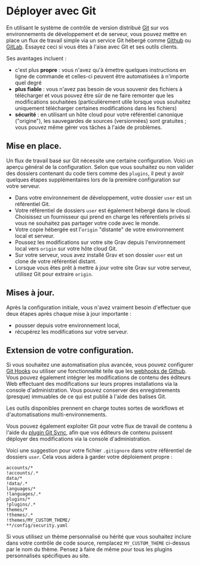 <h1 class="rem">Déployer avec Git</h1>

En utilisant le système de contrôle de version distribué [Git](https://git-scm.com/) sur vos environnements de développement et de serveur, vous pouvez mettre en place un flux de travail simple via un service Git hébergé comme [Github](https://github.com/) ou [GitLab](https://about.gitlab.com/). Essayez ceci si vous êtes à l'aise avec Git et ses outils clients.

Ses avantages incluent :

* c'est plus **propre** : vous n'avez qu'à émettre quelques instructions en ligne de commande et celles-ci peuvent être automatisées à n'importe quel degré
* **plus fiable** : vous n'avez pas besoin de vous souvenir des fichiers à télécharger et vous pouvez être sûr de ne faire remonter que les modifications souhaitées (particulièrement utile lorsque vous souhaitez uniquement télécharger certaines modifications dans les fichiers)
* **sécurité** : en utilisant un hôte cloud pour votre référentiel canonique ("origine"), les sauvegardes de sources (versionnées) sont gratuites ; vous pouvez même gérer vos tâches à l'aide de problèmes.

<h2 id="Mise en place">Mise en place.
<a href="#Mise en place" class="toc-anchor after"></a></h2>

Un flux de travail basé sur Git nécessite une certaine configuration. Voici un aperçu général de la configuration. Selon que vous souhaitez ou non valider des dossiers contenant du code tiers comme des `plugins`, il peut y avoir quelques étapes supplémentaires lors de la première configuration sur votre serveur.

* Dans votre environnement de développement, votre dossier `user` est un référentiel Git.
* Votre référentiel de dossiers `user` est également hébergé dans le cloud. Choisissez un fournisseur qui prend en charge les référentiels privés si vous ne souhaitez pas partager votre code avec le monde.
* Votre copie hébergée est l'`origin` "distante" de votre environnement local et serveur.
* Poussez les modifications sur votre site Grav depuis l'environnement local vers `origin` sur votre hôte cloud Git.
* Sur votre serveur, vous avez installé Grav et son dossier `user` est un clone de votre référentiel distant.
* Lorsque vous êtes prêt à mettre à jour votre site Grav sur votre serveur, utilisez Git pour extraire `origin`.

<h2 id="Mises à jour">Mises à jour.
<a href="#Mises à jour" class="toc-anchor after"></a></h2>

Après la configuration initiale, vous n'avez vraiment besoin d'effectuer que deux étapes après chaque mise à jour importante :

* pousser depuis votre environnement local,
* récupérez les modifications sur votre serveur.

<h2 id="Extension de votre configuration">Extension de votre configuration.
<a href="#Extension de votre configuration" class="toc-anchor after"></a></h2>

Si vous souhaitez une automatisation plus avancée, vous pouvez configurer [Git Hooks](https://git-scm.com/book/en/v2/Customizing-Git-Git-Hooks) ou utiliser une fonctionnalité telle que les [webhooks de Github](https://docs.github.com/en/developers/webhooks-and-events/webhooks/about-webhooks). Vous pouvez également intégrer les modifications de contenu des éditeurs Web effectuant des modifications sur leurs propres installations via la console d'administration. Vous pouvez conserver des enregistrements (presque) immuables de ce qui est publié à l'aide des balises Git.

Les outils disponibles prennent en charge toutes sortes de workflows et d'automatisations multi-environnements.

<div class = "notice tip">
Vous pouvez également exploiter Git pour votre flux de travail de contenu à l'aide du <a href ="https://github.com/trilbymedia/grav-plugin-git-sync">plugin Git Sync</a>, afin que vos éditeurs de contenu puissent déployer des modifications via la console d'administration.
</div>

Voici une suggestion pour votre fichier `.gitignore` dans votre référentiel de dossiers `user`. Cela vous aidera à garder votre déploiement propre :

```configuration
accounts/*
!accounts/.*
data/*
!data/.*
languages/*
!languages/.*
plugins/*
!plugins/.*
themes/*
!themes/.*
!themes/MY_CUSTOM_THEME/
**/config/security.yaml
```

<div class = "notice info">
Si vous utilisez un thème personnalisé ou hérité que vous souhaitez inclure dans votre contrôle de code source, remplacez <code>MY_CUSTOM_THEME</code> ci-dessus par le nom du thème. Pensez à faire de même pour tous les plugins personnalisés spécifiques au site.
</div>

